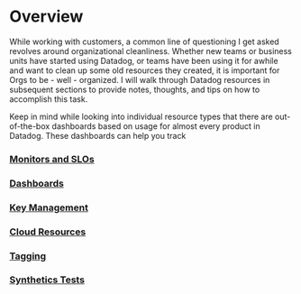 # Overview

While working with customers, a common line of questioning I get asked revolves around organizational cleanliness. Whether new teams or business units have started using Datadog, or teams have been using it for awhile and want to clean up some old resources they created, it is important for Orgs to be - well - organized. I will walk through Datadog resources in subsequent sections to provide notes, thoughts, and tips on how to accomplish this task.

Keep in mind while looking into individual resource types that there are out-of-the-box dashboards based on usage for almost every product in Datadog. These dashboards can help you track 

### [Monitors and SLOs](https://github.com/dmmcmaster/datadog_resources/guides/efficient_orgs)

### [Dashboards](https://github.com/dmmcmaster/datadog_resources/guides/efficient_orgs/dashboards.md)

### [Key Management](https://github.com/dmmcmaster/datadog_resources/guides/efficient_orgs)

### [Cloud Resources](https://github.com/dmmcmaster/datadog_resources/guides/efficient_orgs)

### [Tagging](https://github.com/dmmcmaster/datadog_resources/guides/efficient_orgs)

### [Synthetics Tests](https://github.com/dmmcmaster/datadog_resources/guides/efficient_orgs)